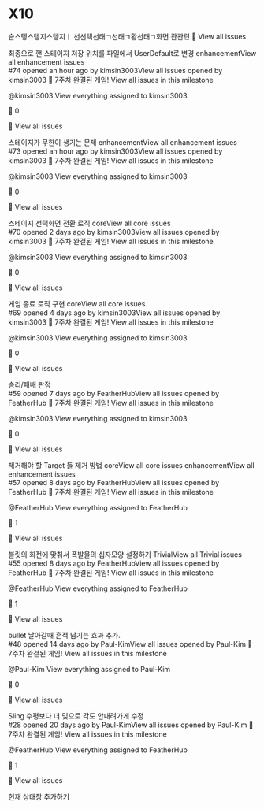 # X10  
  
  슽스텡스텡지스텡지ㅣ 선선택선태ㄱ선태ㄱ홤선태ㄱ화면 관관련
 View all issues 

최종으로 깬 스테이지 저장 위치를 파일에서 UserDefault로 변경  enhancementView all enhancement issues  
 #74 opened an hour ago by kimsin3003View all issues opened by kimsin3003   7주차 완결된 게임!  View all issues in this milestone  

@kimsin3003 View everything assigned to kimsin3003 

 0  

  
 View all issues 

스테이지가 무한이 생기는 문제  enhancementView all enhancement issues  
 #73 opened an hour ago by kimsin3003View all issues opened by kimsin3003   7주차 완결된 게임!  View all issues in this milestone  

@kimsin3003 View everything assigned to kimsin3003 

 0  

  
 View all issues 

스테이지 선택화면 전환 로직  coreView all core issues  
 #70 opened 2 days ago by kimsin3003View all issues opened by kimsin3003   7주차 완결된 게임!  View all issues in this milestone  

@kimsin3003 View everything assigned to kimsin3003 

 0  

  
 View all issues 

게임 종료 로직 구현  coreView all core issues  
 #69 opened 4 days ago by kimsin3003View all issues opened by kimsin3003   7주차 완결된 게임!  View all issues in this milestone  

@kimsin3003 View everything assigned to kimsin3003 

 0  

  
 View all issues 

승리/패배 판정  
#59 opened 7 days ago by FeatherHubView all issues opened by FeatherHub   7주차 완결된 게임!  View all issues in this milestone  

@kimsin3003 View everything assigned to kimsin3003 

 0  

  
 View all issues 

제거해야 할 Target 들 제거 방법  coreView all core issues enhancementView all enhancement issues  
 #57 opened 8 days ago by FeatherHubView all issues opened by FeatherHub   7주차 완결된 게임!  View all issues in this milestone  

@FeatherHub View everything assigned to FeatherHub 

 1  

  
 View all issues 

불릿의 회전에 맞춰서 폭발물의 십자모양 설정하기  TrivialView all Trivial issues  
 #55 opened 8 days ago by FeatherHubView all issues opened by FeatherHub   7주차 완결된 게임!  View all issues in this milestone  

@FeatherHub View everything assigned to FeatherHub 

 1  

  
 View all issues 

 bullet 날아갈때 흔적 남기는 효과 추가.  
 #48 opened 14 days ago by Paul-KimView all issues opened by Paul-Kim   7주차 완결된 게임!  View all issues in this milestone  

@Paul-Kim View everything assigned to Paul-Kim 

 0  

  
 View all issues 

 Sling 수평보다 더 및으로 각도 안내려가게 수정  
#28 opened 20 days ago by Paul-KimView all issues opened by Paul-Kim   7주차 완결된 게임!  View all issues in this milestone  

@FeatherHub View everything assigned to FeatherHub 

 1  

  
 View all issues 

현재 상태창 추가하기 

